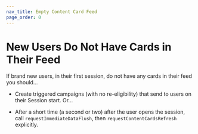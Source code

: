 ```yaml
---
nav_title: Empty Content Card Feed
page_order: 0
---
```


# New Users Do Not Have Cards in Their Feed

If brand new users, in their first session, do not have any cards in their feed you should...

- Create triggered campaigns (with no re-eligibility) that send to users on their Session start.
Or...

- After a short time (a second or two) after the user opens the session, call `requestImmediateDataFlush`, then `requestContentCardsRefresh` explicitly.
